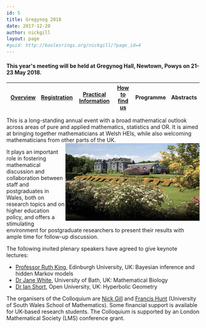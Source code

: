 ```yaml
---
id: 5
title: Gregynog 2018
date: 2017-12-20
author: nickgill
layout: page
#guid: http://boolesrings.org/nickgill/?page_id=4
---
```


#### This year's meeting will be held at Gregynog Hall, Newtown, Powys on 21-23 May 2018. 

| [Overview](gregynog-overview.md) |  [Registration](gregynog-registration.md) |  [Practical Information](gregynog-practical.md) | [How to find us](gregynog-how-to-find-us.md) | Programme | Abstracts |
|:-----:|:-----:|:----:|:----:|:----:|:----:|

This is a long-standing annual event with a broad mathematical outlook across areas of pure and applied mathematics, statistics and OR. It is aimed at bringing together mathematicians at Welsh HEIs, while also welcoming mathematicians from other parts of the UK. <img style="float: right;" src="/files/2017/12/gregynog.jpg" width="350pt" alt="Gregynog" />

It plays an important role in fostering mathematical discussion and collaboration between staff and postgraduates in Wales, both on research topics and on higher education policy, and offers a stimulating environment for postgraduate researchers to present their results with ample time for follow-up discussion.

The following invited plenary speakers have agreed to give keynote lectures:
- [Professor Ruth King](http://www.maths.ed.ac.uk/~rking33/), Edinburgh University, UK: Bayesian inference and hidden Markov models
- [Dr Jane White](http://people.bath.ac.uk/maskajw/), University of Bath, UK: Mathematical Biology
- [Dr Ian Short](http://users.mct.open.ac.uk/is3649/), Open University, UK: Hyperbolic Geometry

The organisers of the Colloquium are [Nick Gill](http://boolesrings.org/nickgill) and [Francis Hunt](http://staff.southwales.ac.uk/users/3853-fhhunt) (University of South Wales School of Mathematics). Some financial support is available for UK-based research students. The Colloquium is supported by an London Mathematical Society (LMS) conference grant.
